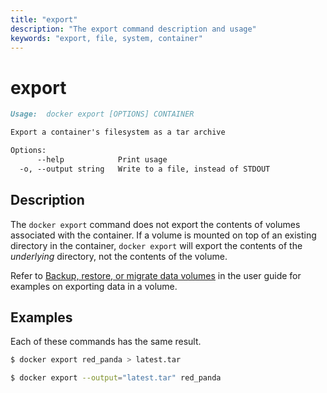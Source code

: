 ```yaml
---
title: "export"
description: "The export command description and usage"
keywords: "export, file, system, container"
---
```


# export

```markdown
Usage:  docker export [OPTIONS] CONTAINER

Export a container's filesystem as a tar archive

Options:
      --help            Print usage
  -o, --output string   Write to a file, instead of STDOUT
```

## Description

The `docker export` command does not export the contents of volumes associated
with the container. If a volume is mounted on top of an existing directory in
the container, `docker export` will export the contents of the *underlying*
directory, not the contents of the volume.

Refer to [Backup, restore, or migrate data volumes](https://docs.docker.com/storage/volumes/#backup-restore-or-migrate-data-volumes)
in the user guide for examples on exporting data in a volume.

## Examples

Each of these commands has the same result.

```bash
$ docker export red_panda > latest.tar
```

```bash
$ docker export --output="latest.tar" red_panda
```
